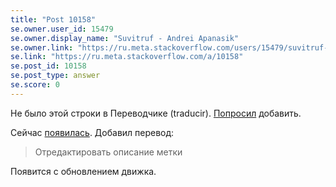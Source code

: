 ```yaml
---
title: "Post 10158"
se.owner.user_id: 15479
se.owner.display_name: "Suvitruf - Andrei Apanasik"
se.owner.link: "https://ru.meta.stackoverflow.com/users/15479/suvitruf-andrei-apanasik"
se.link: "https://ru.meta.stackoverflow.com/a/10158"
se.post_id: 10158
se.post_type: answer
se.score: 0
---
```

<p>Не было этой строки в Переводчике (traducir). <a href="https://meta.stackexchange.com/q/344268/260198">Попросил</a> добавить.</p>

<p>Сейчас <a href="https://ru.traducir.win/strings/14225" rel="nofollow noreferrer">появилась</a>. Добавил перевод:</p>

<blockquote>
  <p>Отредактировать описание метки</p>
</blockquote>

<p>Появится с обновлением движка.</p>
